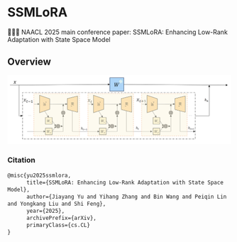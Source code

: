 # SSMLoRA
🎉🎉🎉 NAACL 2025 main conference paper: SSMLoRA: Enhancing Low-Rank Adaptation with State Space Model

## Overview

![](img/overview.png)

### Citation

```
@misc{yu2025ssmlora,
      title={SSMLoRA: Enhancing Low-Rank Adaptation with State Space Model}, 
      author={Jiayang Yu and Yihang Zhang and Bin Wang and Peiqin Lin and Yongkang Liu and Shi Feng},
      year={2025},
      archivePrefix={arXiv},
      primaryClass={cs.CL}
}

```
